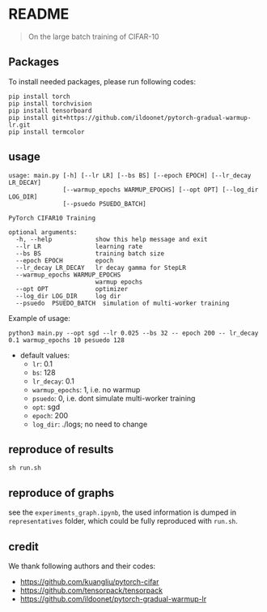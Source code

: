 # README

> On the large batch training of CIFAR-10

## Packages

To install needed packages, please run following codes:

```shell
pip install torch
pip install torchvision
pip install tensorboard
pip install git+https://github.com/ildoonet/pytorch-gradual-warmup-lr.git
pip install termcolor
```

## usage

```
usage: main.py [-h] [--lr LR] [--bs BS] [--epoch EPOCH] [--lr_decay LR_DECAY]
               [--warmup_epochs WARMUP_EPOCHS] [--opt OPT] [--log_dir LOG_DIR]
               [--psuedo PSUEDO_BATCH]

PyTorch CIFAR10 Training

optional arguments:
  -h, --help            show this help message and exit
  --lr LR               learning rate                       
  --bs BS               training batch size                          
  --epoch EPOCH         epoch
  --lr_decay LR_DECAY   lr decay gamma for StepLR
  --warmup_epochs WARMUP_EPOCHS
                        warmup epochs
  --opt OPT             optimizer
  --log_dir LOG_DIR     log dir
  --psuedo  PSUEDO_BATCH  simulation of multi-worker training
```

Example of usage:

```shell
python3 main.py --opt sgd --lr 0.025 --bs 32 -- epoch 200 -- lr_decay 0.1 warmup_epochs 10 pesuedo 128
```

- default values:
  - `lr`: 0.1
  - `bs`: 128
  - `lr_decay`: 0.1
  - `warmup_epochs`: 1, i.e. no warmup
  - `psuedo`: 0, i.e. dont simulate multi-worker training
  - `opt`: sgd
  - `epoch`: 200
  - `log_dir`: ./logs; no need to change

## reproduce of results

```shell
sh run.sh
```

## reproduce of graphs

see the `experiments_graph.ipynb`, the used information is dumped in `representatives` folder, which could be fully reproduced with `run.sh`.

## credit

We thank following authors and their codes:

- https://github.com/kuangliu/pytorch-cifar
- https://github.com/tensorpack/tensorpack
- https://github.com/ildoonet/pytorch-gradual-warmup-lr
